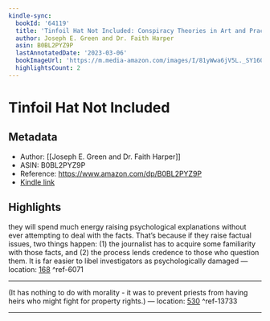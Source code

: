 ```yaml
---
kindle-sync:
  bookId: '64119'
  title: 'Tinfoil Hat Not Included: Conspiracy Theories in Art and Practice'
  author: Joseph E. Green and Dr. Faith Harper
  asin: B0BL2PYZ9P
  lastAnnotatedDate: '2023-03-06'
  bookImageUrl: 'https://m.media-amazon.com/images/I/81yWwa6jV5L._SY160.jpg'
  highlightsCount: 2
---
```

# Tinfoil Hat Not Included
## Metadata
* Author: [[Joseph E. Green and Dr. Faith Harper]]
* ASIN: B0BL2PYZ9P
* Reference: https://www.amazon.com/dp/B0BL2PYZ9P
* [Kindle link](kindle://book?action=open&asin=B0BL2PYZ9P)

## Highlights
they will spend much energy raising psychological explanations without ever attempting to deal with the facts. That’s because if they raise factual issues, two things happen: (1) the journalist has to acquire some familiarity with those facts, and (2) the process lends credence to those who question them. It is far easier to libel investigators as psychologically damaged — location: [168](kindle://book?action=open&asin=B0BL2PYZ9P&location=168) ^ref-6071

---
(It has nothing to do with morality - it was to prevent priests from having heirs who might fight for property rights.) — location: [530](kindle://book?action=open&asin=B0BL2PYZ9P&location=530) ^ref-13733

---
